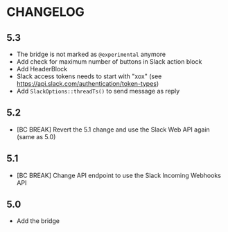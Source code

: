 CHANGELOG
=========

5.3
---

 * The bridge is not marked as `@experimental` anymore
 * Add check for maximum number of buttons in Slack action block
 * Add HeaderBlock
 * Slack access tokens needs to start with "xox" (see https://api.slack.com/authentication/token-types)
 * Add `SlackOptions::threadTs()` to send message as reply

5.2
---

 * [BC BREAK] Revert the 5.1 change and use the Slack Web API again (same as 5.0)

5.1
---

 * [BC BREAK] Change API endpoint to use the Slack Incoming Webhooks API

5.0
---

 * Add the bridge
